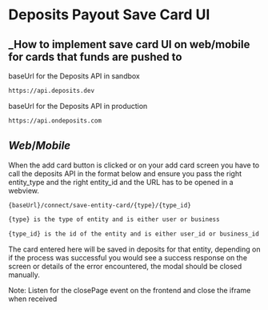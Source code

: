 # Deposits Payout Save Card UI

## _How to implement save card UI on web/mobile for cards that funds are pushed to


baseUrl for the Deposits API in sandbox
```sh
https://api.deposits.dev
```
baseUrl for the Deposits API in production
```sh
https://api.ondeposits.com
```

## _Web_/_Mobile_

When the add card button is clicked or on your add card screen you have to call the deposits API in the format below and ensure you pass the right entity_type and the right entity_id and the URL has to be opened in a webview.

```sh
{baseUrl}/connect/save-entity-card/{type}/{type_id}
```

```sh
{type} is the type of entity and is either user or business
```

```sh
{type_id} is the id of the entity and is either user_id or business_id
```

The card entered here will be saved in deposits for that entity, depending on if the process was successful you would see a success response on the screen or details of the error encountered, the modal should be closed manually.

Note: Listen for the closePage event on the frontend and close the iframe when received